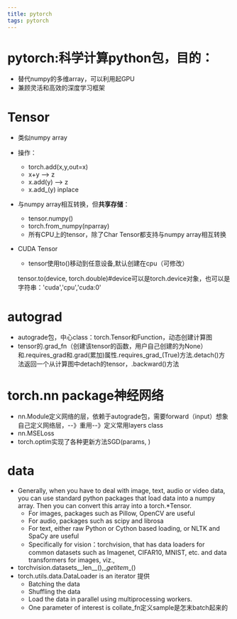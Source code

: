 ```yaml
---
title: pytorch
tags: pytorch
---
```

# pytorch:科学计算python包，目的：
- 替代numpy的多维array，可以利用起GPU
- 兼顾灵活和高效的深度学习框架
# Tensor
- 类似numpy array
- 操作：
    + torch.add(x,y,out=x)
    + x+y --> z
    + x.add(y) --> z
    + x.add_(y) inplace
- 与numpy array相互转换，但**共享存储**：
    + tensor.numpy()
    + torch.from_numpy(nparray)
    + 所有CPU上的tensor，除了Char Tensor都支持与numpy array相互转换
- CUDA Tensor
    + tensor使用to()移动到任意设备,默认创建在cpu（可修改）

    tensor.to(device, torch.double)#device可以是torch.device对象，也可以是字符串：'cuda','cpu','cuda:0'
# autograd
- autograde包，中心class：torch.Tensor和Function，动态创建计算图
- tensor的.grad_fn（创建该tensor的函数，用户自己创建的为None）和.requires_grad和.grad(累加)属性.requires_grad_(True)方法.detach()方法返回一个从计算图中detach的tensor，.backward()方法
# torch.nn package神经网络
- nn.Module定义网络的层，依赖于autograde包，需要forward（input）想象自己定义网络层，--》重用--》定义常用layers class
- nn.MSELoss
- torch.optim实现了各种更新方法SGD(params, )
# data
- Generally, when you have to deal with image, text, audio or video data,
you can use standard python packages that load data into a numpy array.
Then you can convert this array into a torch.*Tensor.
    + For images, packages such as Pillow, OpenCV are useful
    + For audio, packages such as scipy and librosa
    + For text, either raw Python or Cython based loading, or NLTK and SpaCy are useful
    + Specifically for vision：torchvision,
    that has data loaders for common datasets such as Imagenet, CIFAR10, MNIST, etc.
    and data transformers for images, viz.,
- torchvision.datasets__len__(),\__getitem__()
- torch.utils.data.DataLoader is an iterator 提供
    + Batching the data
    + Shuffling the data
    + Load the data in parallel using multiprocessing workers.
    + One parameter of interest is collate_fn定义sample是怎末batch起来的
